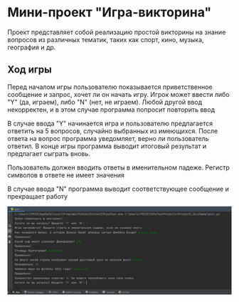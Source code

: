 # Мини-проект "Игра-викторина"

Проект представляет собой реализацию простой викторины на знание вопросов из различных тематик, таких как спорт, кино, музыка, география и др.

## Ход игры

Перед началом игры пользователю показывается приветственное сообщение и запрос, хочет ли он начать игру. Игрок может ввести либо "Y" (да, играем), либо "N" (нет, не играем). Любой другой ввод некорректен, и в этом случае программа попросит повторить ввод

В случае ввода "Y" начинается игра и пользователю предлагается ответить на 5 вопросов, случайно выбранных из имеющихся. После ответа на вопрос программа уведомляет, верно ли пользователь ответил. В конце игры программа выводит итоговый результат и предлагает сыграть вновь.

Пользователь должен вводить ответы в именительном падеже. Регистр символов в ответе не имеет значения

В случае ввода "N" программа выводит соответствующее сообщение и прекращает работу

![Пример работы программы](https://github.com/ViktorUshkov/QuizGame/blob/master/example.JPG/ "Пример работы программы")

